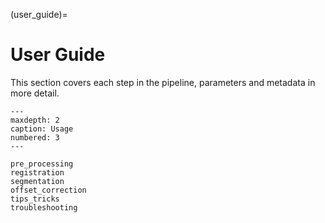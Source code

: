 (user_guide)=
# User Guide

This section covers each step in the pipeline, parameters and metadata in more detail.
```{toctree}
---
maxdepth: 2
caption: Usage
numbered: 3
---

pre_processing
registration
segmentation
offset_correction
tips_tricks
troubleshooting
```
